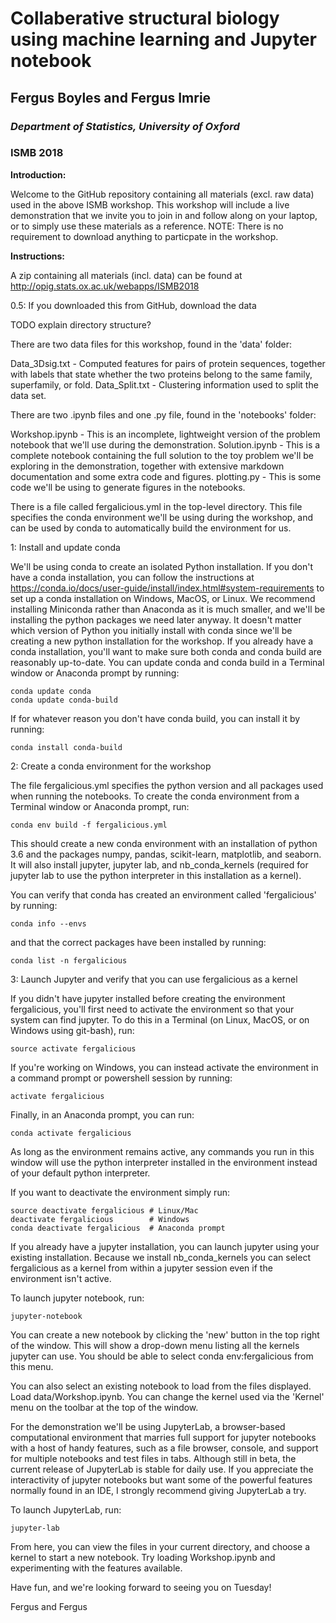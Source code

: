 Collaberative structural biology using machine learning and Jupyter notebook
============================================================================
## Fergus Boyles and Fergus Imrie
### _Department of Statistics, University of Oxford_
### ISMB 2018

__Introduction:__

Welcome to the GitHub repository containing all materials (excl. raw data) used in the above ISMB workshop.
This workshop will include a live demonstration that we invite you to join in and follow along on your laptop, or to simply use these materials as a reference. 
NOTE: There is no requirement to download anything to particpate in the workshop.

__Instructions:__

A zip containing all materials (incl. data) can be found at http://opig.stats.ox.ac.uk/webapps/ISMB2018


0.5: If you downloaded this from GitHub, download the data

TODO explain directory structure?

There are two data files for this workshop, found in the 'data' folder:

Data_3Dsig.txt - Computed features for pairs of protein sequences, together with labels that state whether the two proteins belong to the same family, superfamily, or fold.
Data_Split.txt - Clustering information used to split the data set.

There are two .ipynb files and one .py file, found in the 'notebooks' folder:

Workshop.ipynb - This is an incomplete, lightweight version of the problem notebook that we'll use during the demonstration.
Solution.ipynb - This is a complete notebook containing the full solution to the toy problem we'll be exploring in the demonstration, together with extensive markdown documentation and some extra code and figures.
plotting.py - This is some code we'll be using to generate figures in the notebooks.

There is a file called fergalicious.yml in the top-level directory. This file specifies the conda environment we'll be using during the workshop, and can be used by conda to automatically build the environment for us.

1: Install and update conda

We'll be using conda to create an isolated Python installation. If you don't have a conda installation, you can follow the instructions at https://conda.io/docs/user-guide/install/index.html#system-requirements to set up a conda installation on Windows, MacOS, or Linux. We recommend installing Miniconda rather than Anaconda as it is much smaller, and we'll be installing the python packages we need later anyway. It doesn't matter which version of Python you initially install with conda since we'll be creating a new python installation for the workshop. If you already have a conda installation, you'll want to make sure both conda and conda build are reasonably up-to-date. You can update conda and conda build in a Terminal window or Anaconda prompt by running:
```
conda update conda
conda update conda-build
```

If for whatever reason you don't have conda build, you can install it by running:
```
conda install conda-build
```

2: Create a conda environment for the workshop

The file fergalicious.yml specifies the python version and all packages used when running the notebooks. To create the conda environment from a Terminal window or Anaconda prompt, run:
```
conda env build -f fergalicious.yml
```
This should create a new conda environment with an installation of python 3.6 and the packages numpy, pandas, scikit-learn, matplotlib, and seaborn. It will also install jupyter, jupyter lab, and nb_conda_kernels (required for jupyter lab to use the python interpreter in this installation as a kernel).

You can verify that conda has created an environment called 'fergalicious' by running:
```
conda info --envs
```
and that the correct packages have been installed by running:
```
conda list -n fergalicious
```
3: Launch Jupyter and verify that you can use fergalicious as a kernel

If you didn't have jupyter installed before creating the environment fergalicious, you'll first need to activate the environment so that your system can find jupyter. To do this in a Terminal (on Linux, MacOS, or on Windows using git-bash), run:
```
source activate fergalicious
```
If you're working on Windows, you can instead activate the environment in a command prompt or powershell session by running:
```
activate fergalicious
```
Finally, in an Anaconda prompt, you can run:
```
conda activate fergalicious
```
As long as the environment remains active, any commands you run in this window will use the python interpreter installed in the environment instead of your default python interpreter.

If you want to deactivate the environment simply run:
```
source deactivate fergalicious # Linux/Mac
deactivate fergalicious        # Windows
conda deactivate fergalicious  # Anaconda prompt
```
If you already have a jupyter installation, you can launch jupyter using your existing installation. Because we install nb_conda_kernels you can select fergalicious as a kernel from within a jupyter session even if the environment isn't active.

To launch jupyter notebook, run:
```
jupyter-notebook
```
You can create a new notebook by clicking the 'new' button in the top right of the window. This will show a drop-down menu listing all the kernels jupyter can use. You should be able to select conda env:fergalicious from this menu.

You can also select an existing notebook to load from the files displayed. Load data/Workshop.ipynb. You can change the kernel used via the 'Kernel' menu on the toolbar at the top of the window.

For the demonstration we'll be using JupyterLab, a browser-based computational environment that marries full support for jupyter notebooks with a host of handy features, such as a file browser, console, and support for multiple notebooks and test files in tabs. Although still in beta, the current release of JupyterLab is stable for daily use. If you appreciate the interactivity of jupyter notebooks but want some of the powerful features normally found in an IDE, I strongly recommend giving JupyterLab a try.

To launch JupyterLab, run:
```
jupyter-lab
```
From here, you can view the files in your current directory, and choose a kernel to start a new notebook. Try loading Workshop.ipynb and experimenting with the features available.

Have fun, and we're looking forward to seeing you on Tuesday!

Fergus and Fergus
